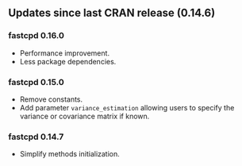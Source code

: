 ## Updates since last CRAN release (0.14.6)

### fastcpd 0.16.0

*   Performance improvement.
*   Less package dependencies.

### fastcpd 0.15.0

*   Remove constants.
*   Add parameter `variance_estimation` allowing users to specify the variance
    or covariance matrix if known.

### fastcpd 0.14.7

*   Simplify methods initialization.
